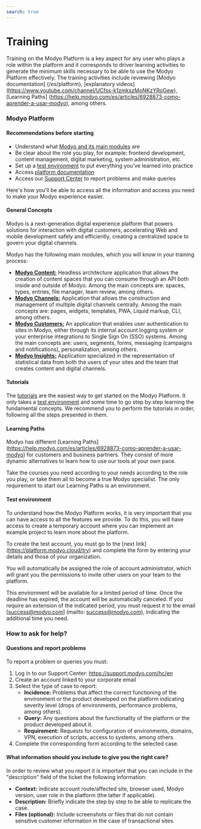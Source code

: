 ```yaml
---
search: true
---
```


# Training

Training on the Modyo Platform is a key aspect for any user who plays a role within the platform and it corresponds to driver learning activities to generate the minimum skills necessary to be able to use the Modyo Platform effectively. The training activities include reviewing [Modyo documentation] (/es/platform), [explanatory videos] (https://www.youtube.com/channel/UCfss-k1zmkszMoNKzYRoGew), [Learning Paths] (https://help.modyo.com/es/articles/6928873-como-aprender-a-usar-modyo), among others.

### Modyo Platform

#### Recommendations before starting
- Understand what [Modyo and its main modules](https://www.modyo.com/platform) are
- Be clear about the role you play, for example: frontend development, content management, digital marketing, system administration, etc.
- Set up a [test environment](https://platform.modyo.cloud/try) to put everything you've learned into practice
- Access [platform documentation](/en/platform/core)
- Access our [Support Center](https://support.modyo.com/hc/en) to report problems and make queries

Here's how you'll be able to access all the information and access you need to make your Modyo experience easier.

#### General Concepts
Modyo is a next-generation digital experience platform that powers solutions for interaction with digital customers, accelerating Web and mobile development safely and efficiently, creating a centralized space to govern your digital channels.

Modyo has the following main modules, which you will know in your training process:
- [**Modyo Content:**](/en/platform/content) Headless architecture application that allows the creation of content spaces that you can consume through an API both inside and outside of Modyo. Among the main concepts are: spaces, types, entries, file manager, team review, among others.
- [**Modyo Channels:**](/en/platform/channels) Application that allows the construction and management of multiple digital channels centrally. Among the main concepts are: pages, widgets, templates, PWA, Liquid markup, CLI, among others.
- [**Modyo Customers:**](/en/platform/customers) An application that enables user authentication to sites in Modyo, either through its internal account logging system or your enterprise integrations to Single Sign On (SSO) systems. Among the main concepts are: users, segments, forms, messaging (campaigns and notifications), personalization, among others.
- [**Modyo Insights:**](/en/platform/insights) Application specialized in the representation of statistical data from both the users of your sites and the team that creates content and digital channels.

#### Tutorials
The [tutorials](/en/platform/tutorials) are the easiest way to get started on the Modyo Platform. It only takes a [test environment](/en/platform/training.html#test-environment) and some time to go step by step learning the fundamental concepts.
We recommend you to perform the tutorials in order, following all the steps presented in them.

#### Learning Paths
Modyo has different [Learning Paths] (https://help.modyo.com/es/articles/6928873-como-aprender-a-usar-modyo) for customers and business partners. They consist of more dynamic alternatives to learn how to use our tools at your own pace.

Take the courses you need according to your needs according to the role you play, or take them all to become a true Modyo specialist. The only requirement to start our Learning Paths is an environment.


#### Test environment
To understand how the Modyo Platform works, it is very important that you can have access to all the features we provide. To do this, you will have access to create a temporary account where you can implement an example project to learn more about the platform.

To create the test account, you must go to the [next link] (https://platform.modyo.cloud/try) and complete the form by entering your details and those of your organization.

You will automatically be assigned the role of account administrator, which will grant you the permissions to invite other users on your team to the platform.

This environment will be available for a limited period of time. Once the deadline has expired, the account will be automatically canceled. If you require an extension of the indicated period, you must request it to the email [success@modyo.com] (mailto: success@modyo.com), indicating the additional time you need.

### How to ask for help?

#### Questions and report problems
To report a problem or queries you must:
1. Log in to our Support Center: https://support.modyo.com/hc/en
2. Create an account linked to your corporate email
3. Select the type of case to report:
    - **Incidence:** Problems that affect the correct functioning of the environment or the product developed on the platform indicating severity level (drops of environments, performance problems, among others).
    - **Query:** Any questions about the functionality of the platform or the product developed about it.
    - **Requirement:** Requests for configuration of environments, domains, VPN, execution of scripts, access to systems, among others.
4. Complete the corresponding form according to the selected case.

#### What information should you include to give you the right care?
In order to review what you report it is important that you can include in the "description" field of the ticket the following information:
- **Context:** indicate account route/affected site, browser used, Modyo version, user role in the platform (the latter if applicable).
- **Description:** Briefly indicate the step by step to be able to replicate the case.
- **Files (optional):** Include screenshots or files that do not contain sensitive customer information in the case of transactional sites.